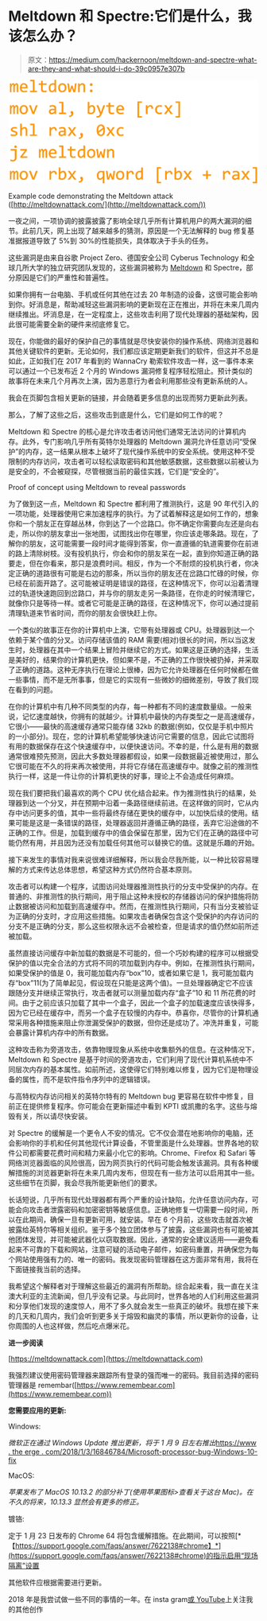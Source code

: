 # Meltdown 和 Spectre:它们是什么，我该怎么办？

> 原文：<https://medium.com/hackernoon/meltdown-and-spectre-what-are-they-and-what-should-i-do-39c0957e307b>

![](img/4cdef980bcbefc1d4da20d94c78e00f0.png)

Example code demonstrating the Meltdown attack ([http://meltdownattack.com/](http://meltdownattack.com/))

一夜之间，一项协调的披露披露了影响全球几乎所有计算机用户的两大漏洞的细节。此前几天，网上出现了越来越多的猜测，原因是一个无法解释的 bug 修复基准据报道导致了 5%到 30%的性能损失，具体取决于手头的任务。

这些漏洞是由来自谷歌 Project Zero、德国安全公司 Cyberus Technology 和全球几所大学的独立研究团队发现的，这些漏洞被称为 [Meltdown](https://hackernoon.com/tagged/meltdown) 和 Spectre，部分原因是它们的严重性和普遍性。

如果你拥有一台电脑、手机或任何其他在过去 20 年制造的设备，这很可能会影响到你。好消息是，帮助减轻这些漏洞影响的更新现在正在推出，并将在未来几周内继续推出。坏消息是，在一定程度上，这些攻击利用了现代处理器的基础架构，因此很可能需要全新的硬件来彻底修复它。

现在，你能做的最好的保护自己的事情就是尽快安装你的操作系统、网络浏览器和其他关键软件的更新。无论如何，我们都应该定期更新我们的软件，但这并不总是如此，正如我们在 2017 年看到的 WannaCry 勒索软件攻击一样，这一事件本来可以通过一个已发布近 2 个月的 Windows 漏洞修复程序轻松阻止。预计类似的故事将在未来几个月再次上演，因为恶意行为者会利用那些没有更新系统的人。

我会在页脚包含相关更新的链接，并会随着更多信息的出现而努力更新此列表。

那么，了解了这些之后，这些攻击到底是什么，它们是如何工作的呢？

Meltdown 和 Spectre 的核心是允许攻击者访问他们通常无法访问的计算机内存。此外，专门影响几乎所有英特尔处理器的 Meltdown 漏洞允许任意访问“受保护”的内存，这一结果从根本上破坏了现代操作系统中的安全系统。使用这种不受限制的内存访问，攻击者可以轻松读取密码和其他敏感数据，这些数据以前被认为是安全的，不会被窥探，尽管根据当前的最佳实践，它们是“安全的”。

Proof of concept using Meltdown to reveal passwords

为了做到这一点，Meltdown 和 Spectre 都利用了推测执行，这是 90 年代引入的一项功能，处理器使用它来加速程序的执行。为了试着解释这是如何工作的，想象你和一个朋友正在穿越丛林，你到达了一个岔路口。你不确定你需要向左还是向右走，所以你的朋友拿出一张地图，试图找出你在哪里，你应该走哪条路。现在，了解你的朋友，这可能需要一段时间才能得到答案，你一直遵循的轨道需要你在前进的路上清除树枝。没有投机执行，你会和你的朋友呆在一起，直到你知道正确的路要走，但在你看来，那只是浪费时间。相反，作为一个不耐烦的投机执行者，你决定正确的道路很有可能是右边的那条，所以当你的朋友还在岔路口忙碌的时候，你已经在前面开路了。这可能被证明是错误的路径，在这种情况下，你可以沿着清理过的轨道快速跑回到岔路口，并与你的朋友走另一条路径，在你走的时候清理它，就像你只是等待一样。或者它可能是正确的路径，在这种情况下，你可以通过提前清理轨道来节省时间，而你的朋友会很快赶上你。

一个类似的故事正在你的计算机中上演，它带有处理器或 CPU。处理器到达一个依赖于某个值的分叉。访问存储该值的 RAM 需要(相对)很长的时间，所以当这发生时，处理器在其中一个结果上冒险并继续它的方式。如果这是正确的选择，生活是美好的，结果你的计算机更快，但如果不是，不正确的工作很快被扔掉，并采取了正确的道路。这种无序执行在理论上很棒，因为它允许处理器在任何时候都在做一些事情，而不是无所事事，但是它的实现有一些微妙的细微差别，导致了我们现在看到的问题。

在你的计算机中有几种不同类型的内存，每一种都有不同的速度数量级。一般来说，记忆速度越快，你拥有的就越少。计算机中最快的内存类型之一是高速缓存，它很小——最快的高速缓存通常只能存储 32kb 的数据(例如，仅仅是手机中照片的一小部分)。现在，您的计算机希望能够快速访问它需要的信息，因此它试图将有用的数据保存在这个快速缓存中，以便快速访问。不幸的是，什么是有用的数据通常很难预先预测，因此大多数处理器都假设，如果一段数据最近被使用过，那么它很可能在不久的将来再次被使用，并将它存储在高速缓存中。就像之前的推测性执行一样，这是一件让你的计算机更快的好事，理论上不会造成任何麻烦。

现在我们要把我们最喜欢的两个 CPU 优化结合起来。作为推测性执行的结果，处理器到达一个分叉，并在预期中沿着一条路径继续前进。在这样做的同时，它从内存中访问更多的值，其中一些将最终存储在更快的缓存中，以加快后续的使用。结果可能是这是一条错误的路径，处理器返回并遵循正确的路径，丢弃它沿途做的不正确的工作。但是，加载到缓存中的值会保留在那里，因为它们在正确的路径中可能仍然有用，并且因为还没有加载任何其他可以替换它的值。这就是乐趣的开始。

接下来发生的事情对我来说很难详细解释，所以我会尽我所能，以一种比较容易理解的方式来传达总体思想，希望这种方式仍然符合基本原则。

攻击者可以构建一个程序，试图访问处理器推测性执行的分支中受保护的内存。在普通的、非推测性的执行期间，用于阻止这种未授权的存储器访问的保护措施将防止数据被访问和加载到高速缓存中。然而，在推测性执行期间，只有当分支被验证为正确的分支时，才应用这些措施。如果攻击者确保包含这个受保护的内存访问的分支不是正确的分支，那么这些权限永远不会被检查，但是请求的值仍然如前所述被加载。

虽然直接访问缓存中新加载的数据是不可能的，但一个巧妙构建的程序可以根据受保护的值以完全合法的方式将不同的项加载到内存中。例如，在推测性执行期间，如果受保护的值是 0，我可能加载内存“box”10，或者如果它是 1，我可能加载内存“box”11(为了简单起见，假设现在只能是这两个值)。一旦处理器确定它不应该跟随分支并继续正常执行，攻击者就可以测量加载内存“盒子”10 和 11 所花费的时间。由于之前应该只加载了其中一个盒子，因此一个盒子的加载速度应该快得多，因为它已经在缓存中，而另一个盒子在较慢的内存中。恭喜你，尽管你的计算机通常采用各种措施来阻止你泄漏受保护的数据，但你还是成功了。冲洗并重复，可能会暴露计算机内存中的所有数据。

这种攻击称为旁道攻击，依靠物理现象从系统中收集额外的信息。在这种情况下，Meltdown 和 Spectre 是基于时间的旁道攻击，它们利用了现代计算机系统中不同层次内存的基本属性。如前所述，这使得它们特别难以修复，因为它们是物理设备的属性，而不是软件指令序列中的逻辑错误。

与高特权内存访问相关的英特尔特有的 Meltdown bug 更容易在软件中修复，目前正在提供修复程序。你可能会在更新描述中看到 KPTI 或凯撒的名字。这些与熔毁有关，所以请尽快安装。

对 Spectre 的缓解是一个更令人不安的情况。它不仅会潜在地影响你的电脑，还会影响你的手机和任何其他现代计算设备，不管里面是什么处理器。世界各地的软件公司都需要花费时间和精力来最小化它的影响。Chrome、Firefox 和 Safari 等网络浏览器面临的风险很高，因为网页执行的代码可能会触发该漏洞。具有各种缓解措施的浏览器更新将在未来几周内发布，但现在有一些方法可以启用其中一些。这些细节在页脚，我会尽我所能更新他们的要求。

长话短说，几乎所有现代处理器都有两个严重的设计缺陷，允许任意访问内存，可能会向攻击者泄露密码和加密密钥等敏感信息。正确地修复一切需要一段时间，所以在此期间，确保一旦有更新可用，就安装。早在 6 个月前，这些攻击就首次被披露给英特尔等相关组织。鉴于多个独立团体参与了披露，这些漏洞也有可能被其他团体发现，并可能被武器化以窃取数据。因此，通常的安全建议适用——避免看起来不可靠的下载和网站，注意可疑的活动电子邮件，如密码重置，并确保您为每个网站使用强有力的、唯一的密码。我发现密码管理器在这方面非常有用，我将在下面链接我当前的选择。

我希望这个解释者对于理解这些最近的漏洞有所帮助。综合起来看，我一直在关注澳大利亚的主流新闻，但几乎没有记录。与此同时，世界各地的人们利用这些漏洞和分享他们发现的速度惊人，用不了多久就会发生一些真正的破坏。我想在接下来的几天和几周内，我们会听到更多关于熔毁和幽灵的事情，所以更新你的设备，让你周围的人也这样做，然后吃点爆米花。

**进一步阅读**

[https://meltdownattack.com](https://meltdownattack.com)

我强烈建议使用密码管理器来跟踪所有登录的强而唯一的密码。我目前选择的密码管理器是 remembar([https://www.remembear.com](https://www.remembear.com))

**您需要应用的更新:**

Windows:

*微软正在通过 Windows Update 推出更新，将于 1 月 9 日左右推出*[https://www . the erge . com/2018/1/3/16846784/Microsoft-processor-bug-Windows-10-fix](https://www.theverge.com/2018/1/3/16846784/microsoft-processor-bug-windows-10-fix)

MacOS:

*苹果发布了 MacOS 10.13.2 的部分补丁(使用苹果图标>查看关于这台 Mac)。在不久的将来，10.13.3 显然会有更多的修正。*

镀铬:

定于 1 月 23 日发布的 Chrome 64 将包含缓解措施。在此期间，可以按照[*【https://support.google.com/faqs/answer/7622138#chrome】*](https://support.google.com/faqs/answer/7622138#chrome)的指示启用“现场隔离”设置

其他软件应根据需要进行更新。

2018 年是我尝试做一些不同的事情的一年。在 insta gram[或 YouTube](https://www.instagram.com/hadenhiggs/)上关注我的其他创作
